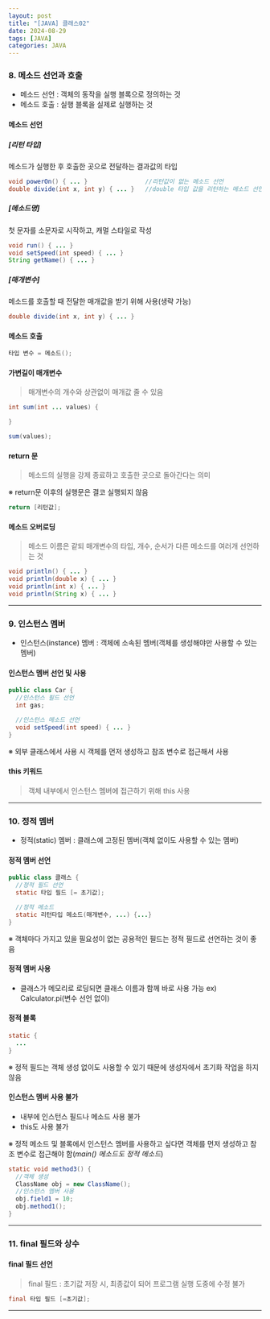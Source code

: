 ```yaml
---
layout: post
title: "[JAVA] 클래스02"
date: 2024-08-29
tags: [JAVA]
categories: JAVA
---
```


### 8. 메소드 선언과 호출

- 메소드 선언 : 객체의 동작을 실행 블록으로 정의하는 것
- 메소드 호출 : 실행 블록을 실제로 실행하는 것

#### 메소드 선언

##### [리턴 타입]

메소드가 실행한 후 호출한 곳으로 전달하는 결과값의 타입

```java
void powerOn() { ... }                //리턴값이 없는 메소드 선언
double divide(int x, int y) { ... }   //double 타입 값을 리턴하는 메소드 선언
```

##### [메소드명]

첫 문자를 소문자로 시작하고, 캐멀 스타일로 작성

```java
void run() { ... }
void setSpeed(int speed) { ... }
String getName() { ... }
```

##### [매개변수]

메소드를 호출할 때 전달한 매개값을 받기 위해 사용(생략 가능)

```java
double divide(int x, int y) { ... }
```

#### 메소드 호출

```java
타입 변수 = 메소드();
```

#### 가변길이 매개변수

> 매개변수의 개수와 상관없이 매개값 줄 수 있음

```java
int sum(int ... values) {

}

sum(values);
```

#### return 문

> 메소드의 실행을 강제 종료하고 호출한 곳으로 돌아간다는 의미

※ return문 이후의 실행문은 결코 실행되지 않음

```java
return [리턴값];
```

#### 메소드 오버로딩

> 메소드 이름은 같되 매개변수의 타입, 개수, 순서가 다른 메소드를 여러개 선언하는 것

```java
void println() { ... }
void println(double x) { ... }
void println(int x) { ... }
void println(String x) { ... }
```

---

### 9. 인스턴스 멤버

- 인스턴스(instance) 멤버 : 객체에 소속된 멤버(객체를 생성해야만 사용할 수 있는 멤버)

#### 인스턴스 멤버 선언 및 사용

```java
public class Car {
  //인스턴스 필드 선언
  int gas;

  //인스턴스 메소드 선언
  void setSpeed(int speed) { ... }
}
```

※ 외부 클래스에서 사용 시 객체를 먼저 생성하고 참조 변수로 접근해서 사용

#### this 키워드

> 객체 내부에서 인스턴스 멤버에 접근하기 위해 this 사용

---

### 10. 정적 멤버

- 정적(static) 멤버 : 클래스에 고정된 멤버(객체 없이도 사용할 수 있는 멤버)

#### 정적 멤버 선언

```java
public class 클래스 {
  //정적 필드 선언
  static 타입 필드 [= 초기값];

  //정적 메소드
  static 리턴타입 메소드(매개변수, ...) {...}
}
```

※ 객체마다 가지고 있을 필요성이 없는 공용적인 필드는 정적 필드로 선언하는 것이 좋음

#### 정적 멤버 사용

- 클래스가 메모리로 로딩되면 클래스 이름과 함께 바로 사용 가능 ex) Calculator.pi(변수 선언 없이)

#### 정적 블록

```java
static {
  ...
}
```

※ 정적 필드는 객체 생성 없이도 사용할 수 있기 때문에 생성자에서 초기화 작업을 하지 않음

#### 인스턴스 멤버 사용 불가

- 내부에 인스턴스 필드나 메소드 사용 불가
- this도 사용 불가

※ 정적 메소드 및 블록에서 인스턴스 멤버를 사용하고 싶다면 객체를 먼저 생성하고 참조 변수로 접근해야 함(_main() 메소드도 정적 메소드_)

```java
static void method3() {
  //객체 생성
  ClassName obj = new ClassName();
  //인스턴스 멤버 사용
  obj.field1 = 10;
  obj.method1();
}
```

---

### 11. final 필드와 상수

#### final 필드 선언

> final 필드 : 초기값 저장 시, 최종값이 되어 프로그램 실행 도중에 수정 불가

```java
final 타입 필드 [=초기값];
```

---